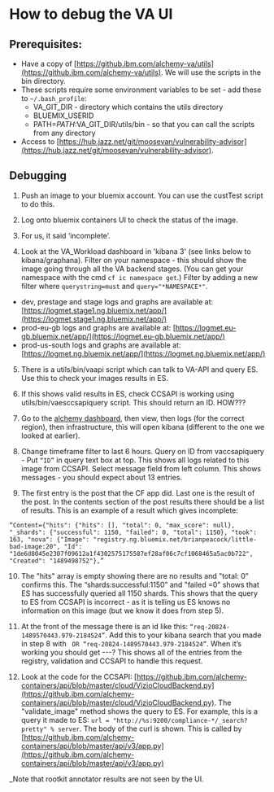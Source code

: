 # How to debug the VA UI

## Prerequisites:
* Have a copy of [https://github.ibm.com/alchemy-va/utils](https://github.ibm.com/alchemy-va/utils). We will use the scripts in the bin directory.
* These scripts require some environment variables to be set - add these to `~/.bash_profile`:
  * VA_GIT_DIR - directory which contains the utils directory
  * BLUEMIX_USERID
  * PATH=$PATH:$VA_GIT_DIR/utils/bin - so that you can call the scripts from any directory
* Access to [https://hub.jazz.net/git/moosevan/vulnerability-advisor](https://hub.jazz.net/git/moosevan/vulnerability-advisor). 

## Debugging
1. Push an image to your bluemix account. You can use the custTest script to do this.

2. Log onto bluemix containers UI to check the status of the image.

3. For us, it said ‘incomplete’. 

4. Look at the VA_Workload dashboard in 'kibana 3' (see links below to kibana/graphana). Filter on your namespace - this should show the image going through all the VA backend stages. (You can get your namespace with the cmd `cf ic namespace get`.) Filter by adding a new filter where `querystring=must` and `query="*NAMESPACE*"`. 
  * dev, prestage and stage logs and graphs are available at: [https://logmet.stage1.ng.bluemix.net/app/](https://logmet.stage1.ng.bluemix.net/app/)
  * prod-eu-gb logs and graphs are available at: [https://logmet.eu-gb.bluemix.net/app/](https://logmet.eu-gb.bluemix.net/app/)
  * prod-us-south logs and graphs are available at: [https://logmet.ng.bluemix.net/app/](https://logmet.ng.bluemix.net/app/)

5. There is a utils/bin/vaapi script which can talk to VA-API and query ES. Use this to check your images results in ES.

6. If this shows valid results in ES, check CCSAPI is working using utils/bin/vaesccsapiquery script. This should return an ID. HOW???

7. Go to the [alchemy dashboard](https://alchemy-prod.hursley.ibm.com/), then view, then logs (for the correct region), then infrastructure, this will open kibana (different to the one we looked at earlier). 

8. Change timeframe filter to last 6 hours. Query on ID from vaccsapiquery - Put `“ID”` in query text box at top. This shows all logs related to this image from CCSAPI. Select message field from left column. This shows messages - you should expect about 13 entries.

9. The first entry is the post that the CF app did. Last one is the result of the post. In the contents section of the post results there should be a list of results. This is an example of a result which gives incomplete: 

```
“Content={"hits": {"hits": [], "total": 0, "max_score": null}, "_shards": {"successful": 1150, "failed": 0, "total": 1150}, "took": 163, "nova": {"Image": "registry.ng.bluemix.net/brianpeacock/little-bad-image:20", "Id": "1de6d8045e2307f09612a1f4302575175587ef28af06c7cf1068465a5ac0b722", "Created": "1489498752"},”
```

10. The "hits" array is empty showing there are no results and "total: 0" confirms this. The “shards:successful:1150” and "failed =0" shows that ES has successfully queried all 1150 shards. This shows that the query to ES from CCSAPI is incorrect - as it is telling us ES knows no information on this image (but we know it does from step 5).

11. At the front of the message there is an id like this: `“req-20824-1489570443.979-2184524”`. Add this to your kibana search that you made in step 8 with ` OR “req-20824-1489570443.979-2184524”`. When it’s working you should get ---? This shows all of the entries from the registry, validation and CCSAPI to handle this request.

12. Look at the code for the CCSAPI: [https://github.ibm.com/alchemy-containers/api/blob/master/cloud/VizioCloudBackend.py](https://github.ibm.com/alchemy-containers/api/blob/master/cloud/VizioCloudBackend.py). The "validate_image" method shows the query to ES. For example, this is a query it made to ES: `url = "http://%s:9200/compliance-*/_search?pretty" % server`. The body of the curl is shown. This is called by [https://github.ibm.com/alchemy-containers/api/blob/master/api/v3/app.py](https://github.ibm.com/alchemy-containers/api/blob/master/api/v3/app.py)



_Note that rootkit annotator results are not seen by the UI.

